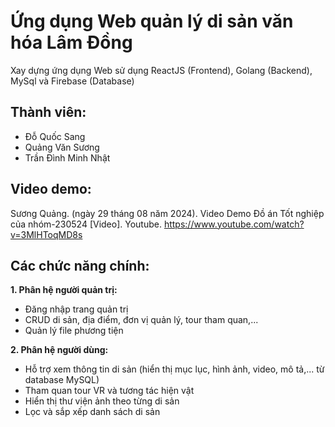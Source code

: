 # Ứng dụng Web quản lý di sản văn hóa Lâm Đồng
Xay dựng ứng dụng Web sử dụng ReactJS (Frontend), Golang (Backend), MySql và Firebase (Database)

## Thành viên:

- Đỗ Quốc Sang
- Quảng Văn Sương
- Trần Đình Minh Nhật

## Video demo: 

Sương Quảng. (ngày 29 tháng 08 năm 2024). Video Demo Đồ án Tốt nghiệp của nhóm-230524 [Video]. Youtube. https://www.youtube.com/watch?v=3MlHToqMD8s

## Các chức năng chính:

**1. Phân hệ người quản trị:**
- Đăng nhập trang quản trị
- CRUD di sản, địa điểm, đơn vị quản lý, tour tham quan,...
- Quản lý file phương tiện

**2. Phân hệ người dùng:**
- Hỗ trợ xem thông tin di sản (hiển thị mục lục, hình ảnh, video, mô tả,... từ database MySQL)
- Tham quan tour VR và tương tác hiện vật
- Hiển thị thư viện ảnh theo từng di sản
- Lọc và sắp xếp danh sách di sản
